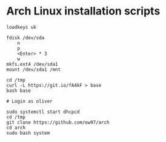 # Arch Linux installation scripts

    loadkeys uk

    fdisk /dev/sda
        n
        p
        <Enter> * 3
        w
    mkfs.ext4 /dev/sda1
    mount /dev/sda1 /mnt

    cd /tmp
    curl -L https://git.io/fA4kF > base
    bash base

    # Login as oliver

    sudo systemctl start dhcpcd
    cd /tmp
    git clone https://github.com/ow97/arch
    cd arch
    sudo bash system
